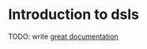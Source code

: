 # Introduction to dsls

TODO: write [great documentation](http://jacobian.org/writing/what-to-write/)
